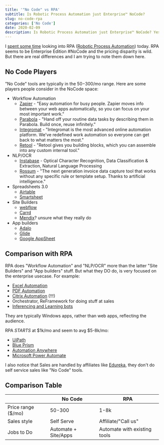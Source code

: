 ```yaml
---
title: '"No Code" vs RPA'
subtitle: Is Robotic Process Automation just Enterprise™ NoCode?
slug: no-code-rpa
categories: ['No Code']
date: 2020-02-09
description: Is Robotic Process Automation just Enterprise™ NoCode? Yes, and... No.
---
```


I [spent some time](https://twitter.com/swyx/status/1226678489832730624) looking into RPA ([Robotic Process Automation](https://en.wikipedia.org/wiki/Robotic_process_automation)) today. RPA seems to be Enterprise Edition #NoCode and the pricing disparity is wild. But there are real differences and I am trying to note them down here.

## No Code Players

"No Code" tools are typically in the $50-$300/mo range. Here are some players people consider in the NoCode space:

- Workflow Automation
  - [Zapier](https://zapier.com/) - "Easy automation for busy people. Zapier moves info between your web apps automatically, so you can focus on your most important work."
  - [Parabola](https://parabola.io/) - "Hand off your routine data tasks by describing them in Parabola. Build once, reuse infinitely."
  - [Integromat](https://www.integromat.com/en) - "Integromat is the most advanced online automation platform. We've redefined work automation so everyone can get back to what matters the most."
  - [Retool](https://retool.com/) - "Retool gives you building blocks, which you can assemble into any custom internal tool."
- NLP/OCR
  - [Instabase](https://about.instabase.com/) - Optical Character Recognition, Data Classification & Extraction, Natural Language Processing
  - [Rossum](https://rossum.ai/) - "The next generation invoice data capture tool that works without any specific rule or template setup. Thanks to artificial intelligence."
- Spreadsheets 3.0
  - [Airtable](https://airtable.com/)
  - [Smartsheet](https://www.smartsheet.com/)
- Site Builders
  - [webflow](https://webflow.com/)
  - [Carrd](https://carrd.co/)
  - [Mendix](https://mendix.com)? unsure what they really do
- App builders
  - [Adalo](https://www.adalo.com/)
  - [Glide](https://www.glideapps.com/)
  - [Google AppSheet](https://www.appsheet.com/)

## Comparison with RPA

RPA does "Workflow Automation" and "NLP/OCR" more than the latter "Site Builders" and "App builders" stuff. But what they DO do, is very focused on the enterprise usecase. For example:

- [Excel Automation](https://www.youtube.com/watch?v=MBl-3Yb30FA&t=5491s)
- [PDF Automation](https://www.youtube.com/watch?v=MBl-3Yb30FA&t=9986s)
- [Citrix Automation](https://www.youtube.com/watch?v=MBl-3Yb30FA&t=13553s) (!!!)
- Orchestrator, ReFramework for doing stuff at sales
- [Inferencing and Learning bots](https://www.youtube.com/watch?v=MBl-3Yb30FA&t=30320s)

They are typically Windows apps, rather than web apps, reflecting the audience.

RPA *STARTS* at $1k/mo and seem to avg $5-8k/mo:

- [UiPath](https://www.uipath.com/)
- [Blue Prism](https://www.blueprism.com/)
- [Automation Anywhere](https://www.automationanywhere.com/)
- [Microsoft Power Automate](https://flow.microsoft.com/en-us/)

I also notice that Sales are handled by affiliates like [Edureka](http://edureka.co/), they don't do self service sales like "No Code" tools.

## Comparison Table

|       | No Code | RPA   |
|-------|---------|-------|
| Price range ($/mo) | 50-300    | 1-8k      |
| Sales style      | Self Serve        | Affiliate/"Call us"       |
| Jobs to Do     | Automate + Site/Apps | Automate with existing tools       |